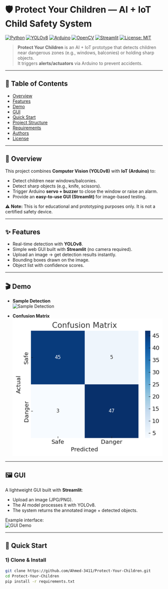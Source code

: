 # 🛡️ Protect Your Children — AI + IoT Child Safety System

[![Python](https://img.shields.io/badge/Python-3.10+-3776AB?logo=python&logoColor=white)](#)
[![YOLOv8](https://img.shields.io/badge/YOLOv8-Ultralytics-0A0A0A?logo=ultralytics)](#)
[![Arduino](https://img.shields.io/badge/Arduino-Mega-00979D?logo=arduino&logoColor=white)](#)
[![OpenCV](https://img.shields.io/badge/OpenCV-Computer%20Vision-5C3EE8?logo=opencv&logoColor=white)](#)
[![Streamlit](https://img.shields.io/badge/Streamlit-GUI-FF4B4B?logo=streamlit&logoColor=white)](#)
[![License: MIT](https://img.shields.io/badge/License-MIT-green.svg)](LICENSE)

> **Protect Your Children** is an AI + IoT prototype that detects children near dangerous zones (e.g., windows, balconies) or holding sharp objects.  
> It triggers **alerts/actuators** via Arduino to prevent accidents.

---

## 📑 Table of Contents
- [Overview](#-overview)
- [Features](#-features)
- [Demo](#-demo)
- [GUI](#-gui)
- [Quick Start](#-quick-start)
- [Project Structure](#-project-structure)
- [Requirements](#-requirements)
- [Authors](#-authors)
- [License](#-license)

---

## 🔎 Overview
This project combines **Computer Vision (YOLOv8)** with **IoT (Arduino)** to:
- Detect children near windows/balconies.
- Detect sharp objects (e.g., knife, scissors).
- Trigger Arduino **servo + buzzer** to close the window or raise an alarm.
- Provide an **easy-to-use GUI (Streamlit)** for image-based testing.

⚠️ **Note:** This is for educational and prototyping purposes only. It is not a certified safety device.

---

## ✨ Features
- Real-time detection with **YOLOv8**.  
- Simple web GUI built with **Streamlit** (no camera required).  
- Upload an image → get detection results instantly.  
- Bounding boxes drawn on the image.  
- Object list with confidence scores.  

---

## 🎬 Demo
- **Sample Detection**  
  ![Sample Detection](results/sample.jpg)

- **Confusion Matrix**  
  ![Confusion Matrix](project_results/confusion_matrix.png)

---

## 🖼 GUI
A lightweight GUI built with **Streamlit**:  

- Upload an image (JPG/PNG).  
- The AI model processes it with YOLOv8.  
- The system returns the annotated image + detected objects.  

Example interface:  
![GUI Demo](results/gui_demo.png)

---

## 🚀 Quick Start

### 1) Clone & Install
```bash
git clone https://github.com/Ahmed-3411/Protect-Your-Children.git
cd Protect-Your-Children
pip install -r requirements.txt

